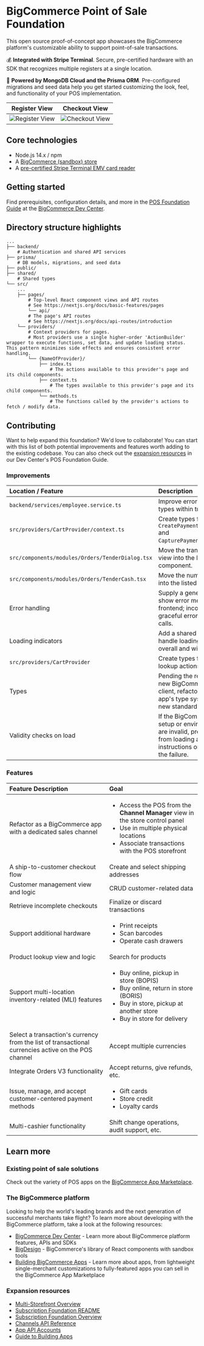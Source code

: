 # BigCommerce Point of Sale Foundation

This open source proof-of-concept app showcases the BigCommerce platform's customizable ability to support point-of-sale transactions.

💰 **Integrated with Stripe Terminal**. Secure, pre-certified hardware with an SDK that recognizes multiple registers at a single location.

🚀 **Powered by MongoDB Cloud and the Prisma ORM**. Pre-configured migrations and seed data help you get started customizing the look, feel, and functionality of your POS implementation.


| Register View | Checkout View |
|:-------------:|:-------------:|
| ![Register View](sample-register-screen.png) | ![Checkout View](sample-checkout-screen.png) |

## Core technologies

* Node.js 14.x / npm
* A [BigCommerce (sandbox) store](https://developer.bigcommerce.com/api-docs/partner/getting-started/create-a-sandbox-store?source=pos-foundation)
* A [pre-certified Stripe Terminal EMV card reader](https://stripe.com/terminal)


## Getting started

Find prerequisites, configuration details, and more in the [POS Foundation Guide](https://developer.bigcommerce.com/api-docs/partner/pos-solutions/foundation-guide?source=pos-foundation) at the [BigCommerce Dev Center](https://developer.bigcommerce.com).


## Directory structure highlights

```shell
...
├── backend/
    # Authentication and shared API services
├── prisma/ 
    # DB models, migrations, and seed data
├── public/
├── shared/
    # Shared types
└── src/
    ...
    ├── pages/
        # Top-level React component views and API routes
        # See https://nextjs.org/docs/basic-features/pages
        └── api/
        # The page's API routes
        # See https://nextjs.org/docs/api-routes/introduction
    └── providers/
        # Context providers for pages.
        # Most providers use a single higher-order 'ActionBuilder' wrapper to execute functions, set data, and update loading status. This pattern minimizes side effects and ensures consistent error handling.  
        └── {NameOfProvider}/
            ├── index.ts        
                # The actions available to this provider's page and its child components.
            ├── context.ts 
                # The types available to this provider's page and its child components.
            └── methods.ts
                # The functions called by the provider's actions to fetch / modify data.

```

## Contributing

Want to help expand this foundation? We'd love to collaborate! You can start with this list of both potential improvements and features worth adding to the existing codebase. You can also check out the [expansion resources](https://developer.bigcommerce.com/api-docs/partner/pos-solutions/foundation-guide?source=pos-foundation#expansion-resources) in our Dev Center's POS Foundation Guide.

### Improvements

| Location / Feature | Description |
|:-------------------|:------------|
| `backend/services/employee.service.ts` | Improve error handling and types within try/catch block. |
| `src/providers/CartProvider/context.ts` | Create types for `CreatePaymentIntentResponse` and `CapturePaymentIntentResponse`. |
| `src/components/modules/Orders/TenderDialog.tsx` | Move the transaction success view into the listed component. |
| `src/components/modules/Orders/TenderCash.tsx` | Move the numeric entry pad into the listed component. |
| Error handling | Supply a generic method to show error messages on the frontend; incorporate more graceful error handling for API calls. |
| Loading indicators | Add a shared component to handle loading indicators, both overall and within buttons. |
| `src/providers/CartProvider` | Create types for customer lookup actions. |
| Types | Pending the release of the new BigCommerce Nodejs API client, refactor to replace the app's type system with the new standard types. |
| Validity checks on load | If the BigCommerce store setup or environment variables are invalid, prevent the app from loading and provide instructions on how to remedy the failure. |
### Features 

| Feature Description | Goal |
|:--------------------|:-----|
| Refactor as a BigCommerce app with a dedicated sales channel | <ul><li>Access the POS from the **Channel Manager** view in the store control panel</li><li>Use in multiple physical locations</li><li>Associate transactions with the POS storefront</li></ul> |
| A ship-to-customer checkout flow | Create and select shipping addresses |
| Customer management view and logic | CRUD customer-related data |
| Retrieve incomplete checkouts | Finalize or discard transactions |
| Support additional hardware | <ul><li>Print receipts</li><li>Scan barcodes</li><li>Operate cash drawers</li></ul> |
| Product lookup view and logic | Search for products |
| Support multi-location inventory-related (MLI) features | <ul><li>Buy online, pickup in store (BOPIS)</li><li>Buy online, return in store (BORIS)</li><li>Buy in store, pickup at another store</li><li>Buy in store for delivery</li></ul> |
| Select a transaction's currency from the list of transactional currencies active on the POS channel | Accept multiple currencies |
| Integrate Orders V3 functionality | Accept returns, give refunds, etc. |
| Issue, manage, and accept customer-centered payment methods | <ul><li>Gift cards</li><li>Store credit</li><li>Loyalty cards</li></ul> |
| Multi-cashier functionality | Shift change operations, audit support, etc. |

## Learn more

### Existing point of sale solutions

Check out the variety of POS apps on the [BigCommerce App Marketplace](https://www.bigcommerce.com/apps/in-store/?source=pos-foundation).

### The BigCommerce platform

Looking to help the world's leading brands and the next generation of successful merchants take flight? To learn more about developing with the BigCommerce platform, take a look at the following resources:

- [BigCommerce Dev Center](https://developer.bigcommerce.com/?source=pos-foundation) - Learn more about BigCommerce platform features, APIs and SDKs
- [BigDesign](https://developer.bigcommerce.com/big-design/?source=pos-foundation) - BigCommerce's library of React components with sandbox tools
- [Building BigCommerce Apps](https://developer.bigcommerce.com/api-docs/apps/guide/intro?source=pos-foundation) - Learn more about apps, from lightweight single-merchant customizations to fully-featured apps you can sell in the BigCommerce App Marketplace

### Expansion resources
* [Multi-Storefront Overview](https://support.bigcommerce.com/s/article/Multi-Storefront)
* [Subscription Foundation README](https://github.com/bigcommerce/subscription-foundation/blob/main/README.md)
* [Subscription Foundation Overview](https://developer.bigcommerce.com/api-docs/partner/subscription-solutions/foundation-guide)
* [Channels API Reference](https://developer.bigcommerce.com/api-reference/store-management/channels/channels/createchannel)
* [App API Accounts](/api-docs/getting-started/authentication/rest-api-authentication#app-api-accounts)
* [Guide to Building Apps](/api-docs/apps/guide/intro)
